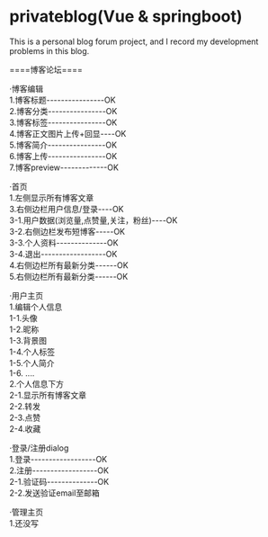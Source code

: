 # privateblog(Vue & springboot)
This is a personal blog forum project, and I record my development problems in this blog.  

====博客论坛====  

·博客编辑  
1.博客标题----------------OK  
2.博客分类----------------OK  
3.博客标签----------------OK  
4.博客正文图片上传+回显----OK  
5.博客简介----------------OK  
6.博客上传----------------OK  
7.博客preview-------------OK  
  
·首页  
1.左侧显示所有博客文章  
3.右侧边栏用户信息/登录----OK  
3-1.用户数据(浏览量,点赞量,关注，粉丝)----OK  
3-2.右侧边栏发布短博客-----OK  
3-3.个人资料--------------OK  
3-4.退出------------------OK  
4.右侧边栏所有最新分类------OK  
5.右侧边栏所有最新分类------OK  

·用户主页  
1.编辑个人信息  
1-1.头像  
1-2.昵称  
1-3.背景图  
1-4.个人标签  
1-5.个人简介  
1-6. ....  
2.个人信息下方  
2-1.显示所有博客文章  
2-2.转发  
2-3.点赞  
2-4.收藏  

·登录/注册dialog  
1.登录------------------OK  
2.注册------------------OK  
2-1.验证码--------------OK  
2-2.发送验证email至邮箱  

·管理主页  
1.还没写  

